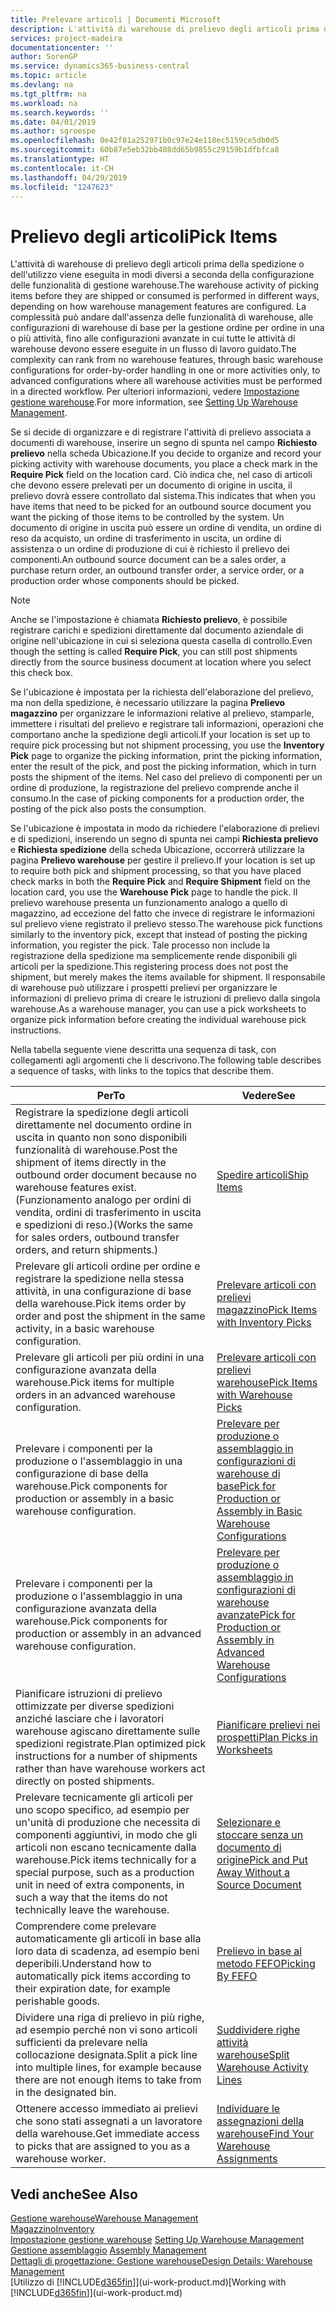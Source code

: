 ```yaml
---
title: Prelevare articoli | Documenti Microsoft
description: L'attività di warehouse di prelievo degli articoli prima della spedizione o dell'utilizzo viene eseguita in modi diversi a seconda della configurazione delle funzionalità di gestione warehouse. La complessità delle operazioni di [setup](../configure-warehouse-processes.md) può andare dall'assenza delle funzionalità di warehouse, alle configurazioni di warehouse di base per la gestione ordine per ordine in una o più attività, fino alle configurazioni avanzate in cui tutte le attività di warehouse devono essere eseguite in un flusso di lavoro guidato.
services: project-madeira
documentationcenter: ''
author: SorenGP
ms.service: dynamics365-business-central
ms.topic: article
ms.devlang: na
ms.tgt_pltfrm: na
ms.workload: na
ms.search.keywords: ''
ms.date: 04/01/2019
ms.author: sgroespe
ms.openlocfilehash: 0e42f81a252971b0c97e24e118ec5159ce5db0d5
ms.sourcegitcommit: 60b87e5eb32bb408dd65b9855c29159b1dfbfca8
ms.translationtype: HT
ms.contentlocale: it-CH
ms.lasthandoff: 04/29/2019
ms.locfileid: "1247623"
---
```

# <a name="pick-items"></a><span data-ttu-id="32bfd-104">Prelievo degli articoli</span><span class="sxs-lookup"><span data-stu-id="32bfd-104">Pick Items</span></span>
<span data-ttu-id="32bfd-105">L'attività di warehouse di prelievo degli articoli prima della spedizione o dell'utilizzo viene eseguita in modi diversi a seconda della configurazione delle funzionalità di gestione warehouse.</span><span class="sxs-lookup"><span data-stu-id="32bfd-105">The warehouse activity of picking items before they are shipped or consumed is performed in different ways, depending on how warehouse management features are configured.</span></span> <span data-ttu-id="32bfd-106">La complessità può andare dall'assenza delle funzionalità di warehouse, alle configurazioni di warehouse di base per la gestione ordine per ordine in una o più attività, fino alle configurazioni avanzate in cui tutte le attività di warehouse devono essere eseguite in un flusso di lavoro guidato.</span><span class="sxs-lookup"><span data-stu-id="32bfd-106">The complexity can rank from no warehouse features, through basic warehouse configurations for order-by-order handling in one or more activities only, to advanced configurations where all warehouse activities must be performed in a directed workflow.</span></span> <span data-ttu-id="32bfd-107">Per ulteriori informazioni, vedere [Impostazione gestione warehouse](warehouse-setup-warehouse.md).</span><span class="sxs-lookup"><span data-stu-id="32bfd-107">For more information, see [Setting Up Warehouse Management](warehouse-setup-warehouse.md).</span></span>

<span data-ttu-id="32bfd-108">Se si decide di organizzare e di registrare l'attività di prelievo associata a documenti di warehouse, inserire un segno di spunta nel campo **Richiesto prelievo** nella scheda Ubicazione.</span><span class="sxs-lookup"><span data-stu-id="32bfd-108">If you decide to organize and record your picking activity with warehouse documents, you place a check mark in the **Require Pick** field on the location card.</span></span> <span data-ttu-id="32bfd-109">Ciò indica che, nel caso di articoli che devono essere prelevati per un documento di origine in uscita, il prelievo dovrà essere controllato dal sistema.</span><span class="sxs-lookup"><span data-stu-id="32bfd-109">This indicates that when you have items that need to be picked for an outbound source document you want the picking of those items to be controlled by the system.</span></span> <span data-ttu-id="32bfd-110">Un documento di origine in uscita può essere un ordine di vendita, un ordine di reso da acquisto, un ordine di trasferimento in uscita, un ordine di assistenza o un ordine di produzione di cui è richiesto il prelievo dei componenti.</span><span class="sxs-lookup"><span data-stu-id="32bfd-110">An outbound source document can be a sales order, a purchase return order, an outbound transfer order, a service order, or a production order whose components should be picked.</span></span>

> [!NOTE]
> <span data-ttu-id="32bfd-111">Anche se l'impostazione è chiamata **Richiesto prelievo**, è possibile registrare carichi e spedizioni direttamente dal documento aziendale di origine nell'ubicazione in cui si seleziona questa casella di controllo.</span><span class="sxs-lookup"><span data-stu-id="32bfd-111">Even though the setting is called **Require Pick**, you can still post shipments directly from the source business document at location where you select this check box.</span></span>

<span data-ttu-id="32bfd-112">Se l'ubicazione è impostata per la richiesta dell'elaborazione del prelievo, ma non della spedizione, è necessario utilizzare la pagina **Prelievo magazzino** per organizzare le informazioni relative al prelievo, stamparle, immettere i risultati del prelievo e registrare tali informazioni, operazioni che comportano anche la spedizione degli articoli.</span><span class="sxs-lookup"><span data-stu-id="32bfd-112">If your location is set up to require pick processing but not shipment processing, you use the **Inventory Pick** page to organize the picking information, print the picking information, enter the result of the pick, and post the picking information, which in turn posts the shipment of the items.</span></span> <span data-ttu-id="32bfd-113">Nel caso del prelievo di componenti per un ordine di produzione, la registrazione del prelievo comprende anche il consumo.</span><span class="sxs-lookup"><span data-stu-id="32bfd-113">In the case of picking components for a production order, the posting of the pick also posts the consumption.</span></span>

<span data-ttu-id="32bfd-114">Se l'ubicazione è impostata in modo da richiedere l'elaborazione di prelievi e di spedizioni, inserendo un segno di spunta nei campi **Richiesta prelievo** e **Richiesta spedizione** della scheda Ubicazione, occorrerà utilizzare la pagina **Prelievo warehouse** per gestire il prelievo.</span><span class="sxs-lookup"><span data-stu-id="32bfd-114">If your location is set up to require both pick and shipment processing, so that you have placed check marks in both the **Require Pick** and **Require Shipment** field on the location card, you use the **Warehouse Pick** page to handle the pick.</span></span> <span data-ttu-id="32bfd-115">Il prelievo warehouse presenta un funzionamento analogo a quello di magazzino, ad eccezione del fatto che invece di registrare le informazioni sul prelievo viene registrato il prelievo stesso.</span><span class="sxs-lookup"><span data-stu-id="32bfd-115">The warehouse pick functions similarly to the inventory pick, except that instead of posting the picking information, you register the pick.</span></span> <span data-ttu-id="32bfd-116">Tale processo non include la registrazione della spedizione ma semplicemente rende disponibili gli articoli per la spedizione.</span><span class="sxs-lookup"><span data-stu-id="32bfd-116">This registering process does not post the shipment, but merely makes the items available for shipment.</span></span> <span data-ttu-id="32bfd-117">Il responsabile di warehouse può utilizzare i prospetti prelievi per organizzare le informazioni di prelievo prima di creare le istruzioni di prelievo dalla singola warehouse.</span><span class="sxs-lookup"><span data-stu-id="32bfd-117">As a warehouse manager, you can use a pick worksheets to organize pick information before creating the individual warehouse pick instructions.</span></span>

<span data-ttu-id="32bfd-118">Nella tabella seguente viene descritta una sequenza di task, con collegamenti agli argomenti che li descrivono.</span><span class="sxs-lookup"><span data-stu-id="32bfd-118">The following table describes a sequence of tasks, with links to the topics that describe them.</span></span>   

|<span data-ttu-id="32bfd-119">**Per**</span><span class="sxs-lookup"><span data-stu-id="32bfd-119">**To**</span></span>|<span data-ttu-id="32bfd-120">**Vedere**</span><span class="sxs-lookup"><span data-stu-id="32bfd-120">**See**</span></span>|
|------------|-------------|  
|<span data-ttu-id="32bfd-121">Registrare la spedizione degli articoli direttamente nel documento ordine in uscita in quanto non sono disponibili funzionalità di warehouse.</span><span class="sxs-lookup"><span data-stu-id="32bfd-121">Post the shipment of items directly in the outbound order document because no warehouse features exist.</span></span> <span data-ttu-id="32bfd-122">(Funzionamento analogo per ordini di vendita, ordini di trasferimento in uscita e spedizioni di reso.)</span><span class="sxs-lookup"><span data-stu-id="32bfd-122">(Works the same for sales orders, outbound transfer orders, and return shipments.)</span></span>|[<span data-ttu-id="32bfd-123">Spedire articoli</span><span class="sxs-lookup"><span data-stu-id="32bfd-123">Ship Items</span></span>](warehouse-how-ship-items.md)|  
|<span data-ttu-id="32bfd-124">Prelevare gli articoli ordine per ordine e registrare la spedizione nella stessa attività, in una configurazione di base della warehouse.</span><span class="sxs-lookup"><span data-stu-id="32bfd-124">Pick items order by order and post the shipment in the same activity, in a basic warehouse configuration.</span></span>|[<span data-ttu-id="32bfd-125">Prelevare articoli con prelievi magazzino</span><span class="sxs-lookup"><span data-stu-id="32bfd-125">Pick Items with Inventory Picks</span></span>](warehouse-how-to-pick-items-with-inventory-picks.md)|
|<span data-ttu-id="32bfd-126">Prelevare gli articoli per più ordini in una configurazione avanzata della warehouse.</span><span class="sxs-lookup"><span data-stu-id="32bfd-126">Pick items for multiple orders in an advanced warehouse configuration.</span></span>|[<span data-ttu-id="32bfd-127">Prelevare articoli con prelievi warehouse</span><span class="sxs-lookup"><span data-stu-id="32bfd-127">Pick Items with Warehouse Picks</span></span>](warehouse-how-to-pick-items-for-warehouse-shipment.md)|  
|<span data-ttu-id="32bfd-128">Prelevare i componenti per la produzione o l'assemblaggio in una configurazione di base della warehouse.</span><span class="sxs-lookup"><span data-stu-id="32bfd-128">Pick components for production or assembly in a basic warehouse configuration.</span></span>|[<span data-ttu-id="32bfd-129">Prelevare per produzione o assemblaggio in configurazioni di warehouse di base</span><span class="sxs-lookup"><span data-stu-id="32bfd-129">Pick for Production or Assembly in Basic Warehouse Configurations</span></span>](warehouse-how-to-pick-for-production.md)|
|<span data-ttu-id="32bfd-130">Prelevare i componenti per la produzione o l'assemblaggio in una configurazione avanzata della warehouse.</span><span class="sxs-lookup"><span data-stu-id="32bfd-130">Pick components for production or assembly in an advanced warehouse configuration.</span></span>|[<span data-ttu-id="32bfd-131">Prelevare per produzione o assemblaggio in configurazioni di warehouse avanzate</span><span class="sxs-lookup"><span data-stu-id="32bfd-131">Pick for Production or Assembly in Advanced Warehouse Configurations</span></span>](warehouse-how-to-pick-for-internal-operations-in-advanced-warehousing.md)|  
|<span data-ttu-id="32bfd-132">Pianificare istruzioni di prelievo ottimizzate per diverse spedizioni anziché lasciare che i lavoratori warehouse agiscano direttamente sulle spedizioni registrate.</span><span class="sxs-lookup"><span data-stu-id="32bfd-132">Plan optimized pick instructions for a number of shipments rather than have warehouse workers act directly on posted shipments.</span></span>|[<span data-ttu-id="32bfd-133">Pianificare prelievi nei prospetti</span><span class="sxs-lookup"><span data-stu-id="32bfd-133">Plan Picks in Worksheets</span></span>](warehouse-how-to-plan-picks-in-worksheets.md)|  
|<span data-ttu-id="32bfd-134">Prelevare tecnicamente gli articoli per uno scopo specifico, ad esempio per un'unità di produzione che necessita di componenti aggiuntivi, in modo che gli articoli non escano tecnicamente dalla warehouse.</span><span class="sxs-lookup"><span data-stu-id="32bfd-134">Pick items technically for a special purpose, such as a production unit in need of extra components, in such a way that the items do not technically leave the warehouse.</span></span>|[<span data-ttu-id="32bfd-135">Selezionare e stoccare senza un documento di origine</span><span class="sxs-lookup"><span data-stu-id="32bfd-135">Pick and Put Away Without a Source Document</span></span>](warehouse-how-to-create-put-aways-from-internal-put-aways.md)|
|<span data-ttu-id="32bfd-136">Comprendere come prelevare automaticamente gli articoli in base alla loro data di scadenza, ad esempio beni deperibili.</span><span class="sxs-lookup"><span data-stu-id="32bfd-136">Understand how to automatically pick items according to their expiration date, for example perishable goods.</span></span>|[<span data-ttu-id="32bfd-137">Prelievo in base al metodo FEFO</span><span class="sxs-lookup"><span data-stu-id="32bfd-137">Picking By FEFO</span></span>](warehouse-picking-by-fefo.md)|
|<span data-ttu-id="32bfd-138">Dividere una riga di prelievo in più righe, ad esempio perché non vi sono articoli sufficienti da prelevare nella collocazione designata.</span><span class="sxs-lookup"><span data-stu-id="32bfd-138">Split a pick line into multiple lines, for example because there are not enough items to take from in the designated bin.</span></span>|[<span data-ttu-id="32bfd-139">Suddividere righe attività warehouse</span><span class="sxs-lookup"><span data-stu-id="32bfd-139">Split Warehouse Activity Lines</span></span>](warehouse-how-to-split-warehouse-activity-lines.md)|
|<span data-ttu-id="32bfd-140">Ottenere accesso immediato ai prelievi che sono stati assegnati a un lavoratore della warehouse.</span><span class="sxs-lookup"><span data-stu-id="32bfd-140">Get immediate access to picks that are assigned to you as a warehouse worker.</span></span>|[<span data-ttu-id="32bfd-141">Individuare le assegnazioni della warehouse</span><span class="sxs-lookup"><span data-stu-id="32bfd-141">Find Your Warehouse Assignments</span></span>](warehouse-how-to-find-your-warehouse-assignments.md)|  

## <a name="see-also"></a><span data-ttu-id="32bfd-142">Vedi anche</span><span class="sxs-lookup"><span data-stu-id="32bfd-142">See Also</span></span>  
[<span data-ttu-id="32bfd-143">Gestione warehouse</span><span class="sxs-lookup"><span data-stu-id="32bfd-143">Warehouse Management</span></span>](warehouse-manage-warehouse.md)  
[<span data-ttu-id="32bfd-144">Magazzino</span><span class="sxs-lookup"><span data-stu-id="32bfd-144">Inventory</span></span>](inventory-manage-inventory.md)  
<span data-ttu-id="32bfd-145">[Impostazione gestione warehouse](warehouse-setup-warehouse.md)   </span><span class="sxs-lookup"><span data-stu-id="32bfd-145">[Setting Up Warehouse Management](warehouse-setup-warehouse.md)   </span></span>  
<span data-ttu-id="32bfd-146">[Gestione assemblaggio](assembly-assemble-items.md)  </span><span class="sxs-lookup"><span data-stu-id="32bfd-146">[Assembly Management](assembly-assemble-items.md)  </span></span>  
[<span data-ttu-id="32bfd-147">Dettagli di progettazione: Gestione warehouse</span><span class="sxs-lookup"><span data-stu-id="32bfd-147">Design Details: Warehouse Management</span></span>](design-details-warehouse-management.md)  
<span data-ttu-id="32bfd-148">[Utilizzo di [!INCLUDE[d365fin](includes/d365fin_md.md)]](ui-work-product.md)</span><span class="sxs-lookup"><span data-stu-id="32bfd-148">[Working with [!INCLUDE[d365fin](includes/d365fin_md.md)]](ui-work-product.md)</span></span>
